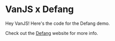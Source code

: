 # VanJS x Defang

Hey VanJS! Here's the code for the Defang demo.

Check out the [Defang](https://defang.io) website for more info.